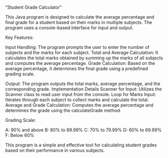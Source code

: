 "Student Grade Calculator"

This Java program is designed to calculate the average percentage and final grade for a student based on their marks in multiple subjects. The program uses a console-based interface for input and output.

Key Features:

Input Handling: The program prompts the user to enter the number of subjects and the marks for each subject.
Total and Average Calculation: It calculates the total marks obtained by summing up the marks of all subjects and computes the average percentage.
Grade Calculation: Based on the average percentage, it determines the final grade using a predefined grading scale.

Output: The program outputs the total marks, average percentage, and the corresponding grade.
Implementation Details
Scanner for Input: Utilizes the Scanner class to read user input from the console.
Loop for Marks Input: Iterates through each subject to collect marks and calculate the total.
Average and Grade Calculation: Computes the average percentage and determines the grade using the calculateGrade method.

Grading Scale:

A: 90% and above
B: 80% to 89.99%
C: 70% to 79.99%
D: 60% to 69.99%
F: Below 60%

This program is a simple and effective tool for calculating student grades based on their performance in various subjects.
